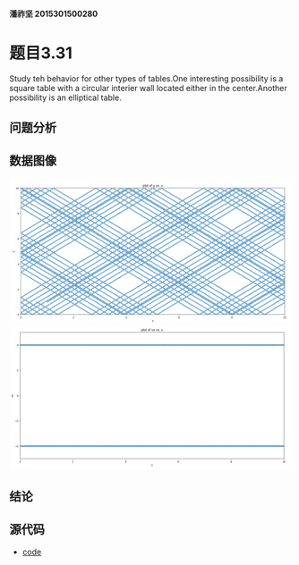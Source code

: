 #### 潘祚坚 2015301500280
# 题目3.31
Study teh behavior for other types of tables.One interesting possibility is a square table with a circular interier wall located either in the center.Another possibility is an elliptical table.
## 问题分析

## 数据图像
![picture1](https://github.com/paaaaaan/Computational_physics_2015301500280/blob/8.0/1.png)
![picture2](https://github.com/paaaaaan/Computational_physics_2015301500280/blob/8.0/2.png)
## 结论
## 源代码
- [code](https://github.com/paaaaaan/Computational_physics_2015301500280/blob/files/code7.0)
